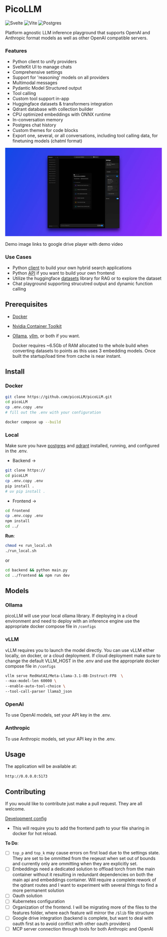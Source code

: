 # PicoLLM

![Svelte](https://img.shields.io/badge/svelte-%23f1413d.svg?style=for-the-badge&logo=svelte&logoColor=white) ![Vite](https://img.shields.io/badge/vite-%23646CFF.svg?style=for-the-badge&logo=vite&logoColor=white) ![Postgres](https://img.shields.io/badge/postgres-%23316192.svg?style=for-the-badge&logo=postgresql&logoColor=white)

Platform agnostic LLM inference playground that supports OpenAI and Anthropic format models as well as other OpenAI compatible servers.

### Features

+ Python client to unify providers
+ SvelteKit UI to manage chats
+ Comprehensive settings
+ Support for 'reasoning' models on all providers
+ Multimodal messages
+ Pydantic Model Structured output
+ Tool calling
+ Custom tool support in-app
+ Huggingface datasets & transformers integration
+ Qdrant database with collection builder
+ CPU optimized embeddings with ONNX runtime
+ In-conversation memory
+ Postgres chat history
+ Custom themes for code blocks
+ Export one, several, or all conversations, including tool calling data, for finetuning models (chatml format)

[![Demo Image + link to video](./assets/demo.jpg)](https://drive.google.com/file/d/12O0ZghMofF-Z1pHEx14DnDV71KsGdJjF/view?usp=drive_link)

Demo image links to google drive player with demo video

### Use Cases

+ Python [client](/docs/client.md) to build your own hybrid search applications
+ Python [API](/docs/api.md) if you want to build your own frontend
+ Utilize the huggingface [datasets](https://github.com/huggingface/datasets) library for RAG or to explore the dataset
+ Chat playground supporting strucutred output and dynamic function calling

## Prerequisites

- [Docker](https://docs.docker.com/engine/install/)
- [Nvidia Container Toolkit](https://docs.nvidia.com/datacenter/cloud-native/container-toolkit/latest/install-guide.html)
- [Ollama](https://ollama.com/), [vllm](https://github.com/vllm-project/vllm), or both if you want.
 
    Docker requires ~6.5Gb of RAM allocated to the whole build when converting datasets to points as this uses 3 embedding models. Once built the startup/load time from cache is near instant.

## Install

### Docker

```bash
git clone https://github.com/picoLLM/picoLLM.git
cd picoLLM
cp .env.copy .env
# fill out the .env with your configuration
```

```bash
docker compose up --build
```

### Local

Make sure you have [postgres](https://www.postgresql.org/download/) and [qdrant](https://github.com/qdrant/qdrant) installed, running, and configured in the .env.

+ Backend &rarr;

```bash
git clone https://
cd picoLLM
cp .env.copy .env
pip install .
# uv pip install .
```

+ Frontend &rarr;

```bash
cd frontend
cp .env.copy .env 
npm install
cd ../
```

**Run**:

```bash
chmod +x run_local.sh
./run_local.sh
```

or 

```bash
cd backend && python main.py
cd ../frontend && npm run dev
```

## Models

### Ollama

picoLLM will use your local ollama library. If deploying in a cloud environment and need to deploy with an inference engine use the appropriate docker compose file in `/configs`

### vLLM

vLLM requires you to launch the model directly. You can use vLLM either locally, on docker, or a cloud deployment. If cloud deployment make sure to change the default VLLM_HOST in the .env and use the appropriate docker compose file in `/configs`

```bash
vllm serve RedHatAI/Meta-Llama-3.1-8B-Instruct-FP8  \
--max-model-len 60000 \
--enable-auto-tool-choice \
--tool-call-parser llama3_json
```

### OpenAI

To use OpenAI models, set your API key in the .env.

### Anthropic

To use Anthropic models, set your API key in the .env.

## Usage

The application will be available at:

`http://0.0.0.0:5173`


## Contributing

If you would like to contribute just make a pull request. They are all welcome.

[Development config](/configs/docker-compose.dev.yml)

+ This will require you to add the frontend path to your file sharing in docker for hot reload.

**To Do**: 
- [ ] `top_p` and `top_k` may cause errors on first load due to the settings state. They are set to be ommitted from the reqeust when set out of bounds and currently only are ommitting when they are explicitly set. 
- [ ] Embeddings need a dedicated solution to offload torch from the main container without it resulting in redundant dependencies on both the main api and embeddings container. Will require a complete rework of the qdrant routes and I want to experiment with several things to find a more permanent solution
- [ ] Oauth solution 
- [ ] Kubernetes configuration
- [ ] Organization of the frontend. I will be migrating more of the files to the features folder, where each feature will mirror the `/$lib` file structure
- [ ] Google drive integration (backend is complete, but want to deal with oauth first as to avoid conflict with other oauth providers)
- [ ] MCP server connection through tools for both Anthropic and OpenAI
